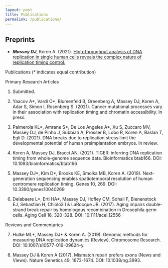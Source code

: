```yaml
---
layout: post
title: Publications
permalink: /publications/
---
```


<h2> Preprints </h2>
<ul>
  <li> <b><i>Massey DJ</b></i>, Koren A. (2021). <a href="https://www.biorxiv.org/content/10.1101/2021.05.14.443897v2">High-throughput analysis of DNA replication in single human cells reveals the complex nature of replication timing control.<i class='ai ai-biorxiv-square ai-lg'></i></a></li>
</ul>
    

Publications (* indicates equal contribution)

Primary Research Articles

1.	 Submitted.

2.	Yaacov A*, Vardi O*, Blumenfeld B, Greenberg A, Massey DJ, Koren A, Adar S, Simon I, Rosenberg S. (2021). Cancer mutational processes vary in their association with replication timing and chromatin accessibility. In press.

3.	Palmerola KL*, Amrane S*, De Los Angeles A*, Xu S, Zuccaro MV, Massey DJ, de Pinho J, Subbiah A, Prosser B, Lobo R, Koren A, Baslan T, Egli D. (2021). DNA breaks due to replication stress limit the developmental potential of human preimplantation embryos. In review.

4.	Koren A, Massey DJ, Bracci AN. (2021). TIGER: inferring DNA replication timing from whole-genome sequence data. Bioinformatics btab166. DOI: 10.1093/bioinformatics/btab166

5.	Massey DJ*, Kim D*, Brooks KE, Smolka MB, Koren A. (2019). Next-generation sequencing enables spatiotemporal resolution of human centromere replication timing. Genes 10, 269. DOI: 10.3390/genes10040269

6.	Delabaere L*, Ertl HA*, Massey DJ, Hofley CM, Sohail F, Bienenstock EJ, Sebastian H, Chiolo3 I & LaRocque JR. (2017). Aging impairs double-strand break repair by homologous recombination in Drosophila germ cells. Aging Cell 16, 320-328. DOI: 10.1111/acel.12556

Reviews and Commentaries

7.	Hulke ML*, Massey DJ* & Koren A. (2019). Genomic methods for measuring DNA replication dynamics (Review). Chromosome Research. DOI: 10.1007/s10577-019-09624-y.

8.	Massey DJ & Koren A (2017). Mismatch repair prefers exons (News and Views). Nature Genetics 49, 1673-1674. DOI: 10.1038/ng.3993.
